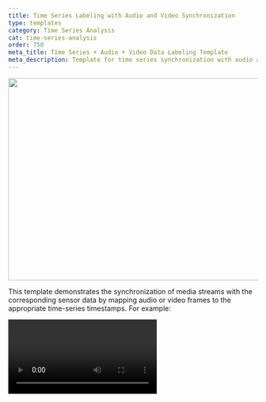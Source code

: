 ```yaml
---
title: Time Series Labeling with Audio and Video Synchronization
type: templates
category: Time Series Analysis
cat: time-series-analysis
order: 750
meta_title: Time Series + Audio + Video Data Labeling Template
meta_description: Template for time series synchronization with audio and video.
---
```


<img src="/images/templates/timeseries_audio_video.png" alt="" class="gif-border" width="552px" height="408px" />

This template demonstrates the synchronization of media streams with the corresponding sensor data by mapping audio or video frames to the appropriate time-series timestamps. For example:

<video src="https://htx-pub.s3.us-east-1.amazonaws.com/docs/timeseries-video-audio-sync.mp4" controls style="max-width:800px" />

!!! note
    **Requirements:** Label Studio >= 1.20

### Time units and syncing

All sync messages use relative seconds from the start of each component. 

There are two types of configurations, and configuration you use determines how the time series converts the relative seconds:

- **Time-based**: Converts to absolute timestamps
- **Index-based**: Uses relative seconds as indices


## Handling length, duration, sample and frame rate mismatches

**Timeseries length and video duration**

You may have mismatched lengths in your data. When this occurs:

- Sync works up to the length of the shorter component.
- Components stop at their respective ends; however, other components with a longer length/duration can continue playing.

**Timeseries sample rate and video frame rate**

!!! attention
    It's extremely important to set `frameRate` for your video. Otherwise, you will get incorrect labeling synchronization between timeseries and video.
  
We recommend converting your video using these scripts: https://labelstud.io/tags/video#Video-format.

Also, it is recommended to use integer multiples for sample rates and frame rates in your time series, audio, and videos. This approach simplifies aligning samples and frames and allows for smooth navigation across various media sources. For example, if the video frame rate is _30 frames per second_, having _60 (or 90, 120, ...) samples per second_ for the time series is beneficial.


## Time-based time series

* Maintains precise temporal alignment with video, audio and other timeseries
* Converts relative seconds to absolute timestamps.
* **Offset behaviour:** The very first timestamp in the timeseries is treated as *t = 0* for every synced media. For example, if the earliest sample in the CSV is at absolute 5 s, then:
    - `timeSeries[0]` = **5 s** (absolute) → considered **0 s** in sync space.  
    - When you click at 2 s on the timeseries, the video will seek to *5 s + 2 s = 7 s* of real video time.
    - Conversely, seeking to 0 s in the video will position the playhead at the first timeseries sample (5 s absolute).
    - This constant offset is applied in every direction (seek / play / pause) and guarantees perfect alignment regardless of how the raw clocks are shifted.

To specify a time-based time series, use the following format:
  
```xml
   <TimeSeries name="ts" timeColumn="timestamp" timeFormat="%Y-%m-%d %H:%M:%S">
```

**Use time-based time series when:**

- Data has actual timestamps.
- Precise temporal alignment is needed.
- Working with multiple media types.

#### Labeling Configuration

* Time-based TimeSeries
* Multiple TimeSeries, Audio and Video are synced together
* TimeSeriesLabels are used as control tag for labeling

```html
<View>
  <Video name="video" value="$video" frameRate="30" sync="group_a"/>
  <!-- <Audio name="audio" value="$video" sync="group_a"/> -->
  
  <TimeSeriesLabels name="timelinelabels" toName="accel_timeseries">
    <Label value="A"/>
    <Label value="B"/>
  </TimeSeriesLabels>  

  <TimeSeries 
              name="accel_timeseries"
              value="$accel_data"
              sync="group_a"
              timeColumn="time"
              timeFormat="%H:%M:%S.%f"
              timeDisplayFormat="%H:%M:%S.%f"
              overviewWidth="10%"
              fixedScale="true"
  >
    <MultiChannel>
      <Channel column="accel_x" strokeColor="#FF0000" height="100"/>
      <Channel column="accel_y" strokeColor="#00FF00" height="100"/>
    </MultiChannel>
  </TimeSeries>
  
  <TimeSeries 
              name="gyro_timeseries" 
              value="$gyro_data" 
              sync="group_a"
              timeColumn="time"
              timeFormat="%H:%M:%S.%f"
              timeDisplayFormat="%H:%M:%S.%f"
              overviewWidth="10%"
              fixedScale="true"
  >
    <Channel column="gyro_x" strokeColor="#0000FF" height="100"/>
    <Channel column="gyro_y" strokeColor="#FF00FF" height="100"/>
  </TimeSeries> 

</View>

<!-- {
  "video": "https://app.heartex.ai/static/samples/opossum_snow.mp4",
  "accel_data": "https://app.humansignal.com/samples/time-series.csv?time=time&values=accel_x%2Caccel_y&sep=%2C&tf=%H:%M:%S.%f",
  "gyro_data": "https://app.humansignal.com/samples/time-series.csv?time=time&values=gyro_x%2Cgyro_y&sep=%2C&tf=%H:%M:%S.%f"
}
-->
```

{% details <b>Example for time-series-accel.csv for accel_x, accel_y</b> %}

```csv
time,accel_x,accel_y
00:01:01.000000,-0.056646571671882806,2.1066649495524605
00:01:02.000000,-0.6888765232989033,0.35646668995794306
00:01:03.000000,-0.23512086306647553,0.5799351613084716
00:01:04.000000,-0.9314772647682944,-0.5195693066279311
00:01:05.000000,1.321119143958512,-0.622026749003922
00:01:06.000000,0.10592100887528152,0.15477501359739493
00:01:07.000000,-0.6261150686384155,0.5624264458111049
00:01:08.000000,1.0829322997587332,-1.9590268928992862
00:01:09.000000,-1.2267135177322928,-0.4538764395229617
00:01:10.000000,1.6705781810127622,0.38407182850093363
```

{% enddetails %}

{% details <b>Example for time-series-gyro.csv for gyro_x, gyro_y</b> %}

```csv
time,gyro_x,gyro_y
00:01:01.000000,-0.776563940219835,-1.1115451852904443
00:01:02.000000,0.17111212343134966,-1.377696478819913
00:01:03.000000,-1.168085910547026,-0.8500307427257534
00:01:04.000000,-0.13947878605597916,0.9062482653127198
00:01:05.000000,0.3079887618179474,-1.6722497873634719
00:01:06.000000,-0.3825838786476411,-1.242585234780504
00:01:07.000000,-0.7015245817392025,-1.712515499827561
00:01:08.000000,-0.3437952109000775,-0.9337512501019165
00:01:09.000000,-0.19464021971045084,-0.9653381620475747
00:01:10.000000,-0.29753925483100785,-0.7699832734123578
```

{% enddetails %}


## Index-based time series

- Uses direct indices as relative seconds
- Each second in media = one index in the time series, sampling rate is always 1 Hz
- Suitable mostly for debugging and tests
- Example: 30s in video = index 30 in the time series

To specify an index-based time series, use the following format:

```xml
   <TimeSeries name="ts">
```

**Use index-based time series when:**
- Data is sequential.
- No actual timestamps are available.
- Simple 1 sample <=> 1 second mapping with media time is sufficient.


#### Labeling configuration

<br>

{% details <b>Index-based TimeSeries (no timestamps at X axis)</b> %}

* Index-based TimeSeries + Video + TimeSeriesLabels
* One value equals one second because the time axis is not specified in the `TimeSeries` tag. The video is synced with this idea — one sample equals one second if timestamps are not provided.


```html
<View>
  <Video name="video" value="$video" frameRate="30" sync="group_a"/>
  
  <TimeSeries name="timeseries"
              value="$ts" valueType="json"
              sync="group_a" sep=","
              overviewWidth="10%"
              fixedScale="true"
              >
    <Channel column="value" strokeColor="#FF0000"/>
    <Channel column="value" strokeColor="#00FF00"/>
  </TimeSeries>
  
  <TimeSeriesLabels name="labels" toName="timeseries">
    <Label value="action"/>
    <Label value="pause"/>
  </TimeSeriesLabels>

</View>

<!-- {
  "video": "https://app.heartex.ai/static/samples/opossum_snow.mp4",
  "ts": {
      "value": [
        10.7036820361892644,
        -0.18120536109567212,
        -0.39251488391214157,
        1.3384817293995075,
        0.8779675446349394,
        -0.1511946071051955,
        -0.7955547028255082,
        1.0736798948078534,
        1.1266164855584428,
        -0.440291574562604,
        -0.8436786901744359,
        -0.24956239687939094,
        1.268049926141147,
        0.6300808834120004,
        1.7946935071842107,
        -0.37700464705843,
        0.706518542026297,
        -0.45787451607104046,
        -2.3643354623876607,
        0.13984274721398307,
        0.3174445171792305,
        -1.8162371732091722,
        -0.30289394872251374,
        -0.730112449190387,
        -1.6852497246079239,
        -1.0473893262227658,
        0.10416951356137397,
        -2.0266185534759633,
        -0.05196549263706541,
        0.4436085233243668,
        -0.0956064205420074,
        -1.1790065141112944,
        -0.015063840978932763,
        0.28691755509866407,
        1.4122332721986657,
        0.40127732957527523,
        1.546243544663401,
        0.11119508061291504,
        -0.499517691828469,
        -0.02922576888373752,
        -0.8454178734108769,
        0.19122400060485445,
        0.6914340334390281,
        -0.18047241277757645,
        -0.6394589243120249,
        1.0019886671810008
      ]
  }
} -->
```

{% enddetails %}
